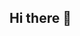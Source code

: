 ## Hi there 👋

<!--
**AliceGonzalez/AliceGonzalez** is a ✨ _special_ ✨ repository because its `README.md` (this file) appears on your GitHub profile.
![python](https://github.com/user-attachments/assets/755d0eaf-1e3a-411d-b3ed-e3c7f99c6952)

Here are some ideas to get you started:![java](https://github.com/user-attachments/assets/bfd8dbaf-08d9-4456-b7b0-bcf098c081e2)
![qsl](https://github.com/user-attachments/assets/3a34fcfc-1e25-40ee-ac69-a722e4261cac)
![js](https://github.com/user-attachments/assets/92101af6-e492-42d2-b86a-833819352fe0)
![react](https://github.com/user-attachments/assets/d6470771-64f4-468f-a3ca-446fc94c96bb)
![node](https://github.com/user-attachments/assets/1fe9f24f-459a-4d56-8409-e0d7a3cb0575)
![github](https://github.com/user-attachments/assets/5cf6983f-d0e2-42a2-a2d6-caaba4957d66)
![html](https://github.com/user-attachments/assets/e66bc605-03a0-4a9b-91c9-826673af7c9a)
![spring](https://github.com/user-attachments/assets/82741a98-9bdb-4c2c-a8fc-20b3eda34869)
![css](https://github.com/user-attachments/assets/4ff59863-015d-4415-87af-7ee072c9ceed)
![python](https://github.com/user-attachments/assets/8b18ead8-5c05-4765-9b41-70b2e7edd8bd)


- 🔭 I’m currently working on ...
- 🌱 I’m currently learning ...
- 👯 I’m looking to collaborate on ...
- 🤔 I’m looking for help with ...
- 💬 Ask me about ...
- 📫 How to reach me: ...
- 😄 Pronouns: ...
- ⚡ Fun fact: ...
-->
